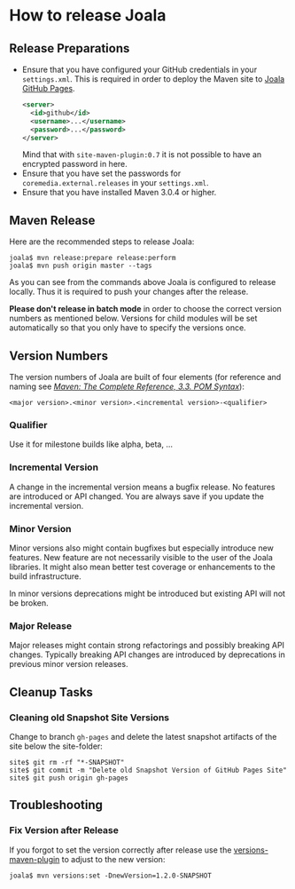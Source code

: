 # How to release Joala

## Release Preparations

* Ensure that you have configured your GitHub credentials in your `settings.xml`.
    This is required in order to deploy the Maven site to [Joala GitHub Pages][].
    ```xml
	<server>
      <id>github</id>
      <username>...</username>
      <password>...</password>
    </server>
	```
	Mind that with `site-maven-plugin:0.7` it is not possible to have an encrypted
	password in here.
* Ensure that you have set the passwords for `coremedia.external.releases` in
    your `settings.xml`.
* Ensure that you have installed Maven 3.0.4 or higher.

## Maven Release

Here are the recommended steps to release Joala:

```
joala$ mvn release:prepare release:perform
joala$ mvn push origin master --tags
```

As you can see from the commands above Joala is configured to release locally. Thus
it is required to push your changes after the release.

**Please don't release in batch mode** in order to choose the correct version numbers as
mentioned below. Versions for child modules will be set automatically so that you only
have to specify the versions once.

## Version Numbers

The version numbers of Joala are built of four elements (for reference and naming see
*[Maven: The Complete Reference, 3.3. POM Syntax][maven-reference-pom-syntax]*):

```
<major version>.<minor version>.<incremental version>-<qualifier>
```

### Qualifier

Use it for milestone builds like alpha, beta, ...

### Incremental Version

A change in the incremental version means a bugfix release. No features are introduced or API changed. You are
always save if you update the incremental version.

### Minor Version

Minor versions also might contain bugfixes but especially introduce new features. New feature are not necessarily
visible to the user of the Joala libraries. It might also mean better test coverage or enhancements to the build
infrastructure.

In minor versions deprecations might be introduced but existing API will not be broken.

### Major Release

Major releases might contain strong refactorings and possibly breaking API changes. Typically breaking API
changes are introduced by deprecations in previous minor version releases.

## Cleanup Tasks

### Cleaning old Snapshot Site Versions

Change to branch `gh-pages` and delete the latest snapshot artifacts of the site below the site-folder:

```
site$ git rm -rf "*-SNAPSHOT"
site$ git commit -m "Delete old Snapshot Version of GitHub Pages Site"
site$ git push origin gh-pages
```

## Troubleshooting

### Fix Version after Release

If you forgot to set the version correctly after release use the [versions-maven-plugin][] to adjust to the new
version:

```
joala$ mvn versions:set -DnewVersion=1.2.0-SNAPSHOT
```

<!-- Links -->

[Joala GitHub Pages]: <http://coremedia.github.com/joala/> "Joala GitHub Pages"
[versions-maven-plugin]: <http://mojo.codehaus.org/versions-maven-plugin/> "Codehaus.org: Versions Maven Plugin"
[maven-reference-pom-syntax]: <http://www.sonatype.com/books/mvnref-book/reference/pom-relationships-sect-pom-syntax.html> "Maven: The Complete Reference, 3.3. POM Syntax"
